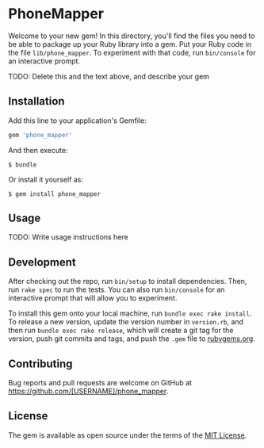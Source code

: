 # PhoneMapper

Welcome to your new gem! In this directory, you'll find the files you need to be able to package up your Ruby library into a gem. Put your Ruby code in the file `lib/phone_mapper`. To experiment with that code, run `bin/console` for an interactive prompt.

TODO: Delete this and the text above, and describe your gem

## Installation

Add this line to your application's Gemfile:

```ruby
gem 'phone_mapper'
```

And then execute:

    $ bundle

Or install it yourself as:

    $ gem install phone_mapper

## Usage

TODO: Write usage instructions here

## Development

After checking out the repo, run `bin/setup` to install dependencies. Then, run `rake spec` to run the tests. You can also run `bin/console` for an interactive prompt that will allow you to experiment.

To install this gem onto your local machine, run `bundle exec rake install`. To release a new version, update the version number in `version.rb`, and then run `bundle exec rake release`, which will create a git tag for the version, push git commits and tags, and push the `.gem` file to [rubygems.org](https://rubygems.org).

## Contributing

Bug reports and pull requests are welcome on GitHub at https://github.com/[USERNAME]/phone_mapper.


## License

The gem is available as open source under the terms of the [MIT License](http://opensource.org/licenses/MIT).

